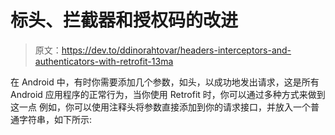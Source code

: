 # 标头、拦截器和授权码的改进

> 原文：<https://dev.to/ddinorahtovar/headers-interceptors-and-authenticators-with-retrofit-13ma>

在 Android 中，有时你需要添加几个参数，如头，以成功地发出请求，这是所有 Android 应用程序的正常行为，当你使用 Retrofit 时，你可以通过多种方式来做到这一点
例如，你可以使用注释头将参数直接添加到你的请求接口，并放入一个普通字符串，如下所示: